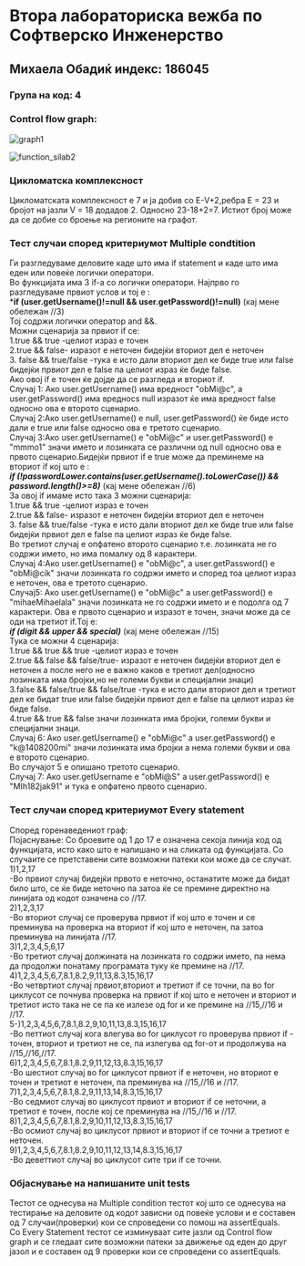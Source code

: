 # Втора лабораториска вежба по Софтверско Инженерство

## Михаела Обадиќ индекс: 186045

### Група на код: 4

### Control flow graph:

![graph1](https://user-images.githubusercontent.com/61661727/83976211-f096ec80-a8f8-11ea-8ebe-a08cff025587.png)

![function_silab2](https://user-images.githubusercontent.com/61661727/83976222-00163580-a8f9-11ea-8192-fa7da2069f24.png)


### Цикломатска комплексност
Цикломатската комплексност е 7 и ја добив со Е-V+2,ребра Е = 23 и бројот на јазли V = 18 додадов 2. Односно 23-18+2=7. Истиот број може да се добие со броење на регионите на графот.

### Тест случаи според критериумот Multiple condtition

Ги разгледуваме деловите каде што има  if statement и каде што има еден или повеќе логички оператори. <br/>
Во функцијата има 3 if-а со логички оператори. Најпрво го разгледуваме првиот услов и тој е : <br/>
***if (user.getUsername()!=null && user.getPassword()!=null)** (кај мене обележан //3) <br/>
Тој содржи логички оператор and &&. <br/>
Можни сценарија за првиот if се: <br/>
1.true && true -целиот израз е точен  <br/>
2.true && false- изразот е неточен бидејќи вториот дел е неточен <br/>
3. false && true/false -тука е исто дали вториот дел ке биде true или  false бидејќи првиот дел е false па целиот израз ќе биде false.  <br/>
Ако овој if  е точен ќе дојде да се разгледа и вториот if. <br/>
Случај 1: Ако user.getUsername() има вредност "obMi@c", а  user.getPassword() има вредносѕ null изразот ќе има вредност false односно ова е второто сценарио.  <br/>
Случај 2:Ако user.getUsername() е null, user.getPassword() ќе биде исто дали е true или false односно ова е третото сценарио. <br/>
Случај 3:Ако user.getUsername() е "obMi@c" и user.getPassword() е "mmmo1" значи името и лозинката се различни од null односно ова е првото сценарио.Бидејќи првиот if е true може да преминеме на вториот if кој што е :  <br/>
***if (!passwordLower.contains(user.getUsername().toLowerCase()) && password.length()>=8)*** (кај мене обележан //6) <br/>
За овој if имаме исто така 3 можни сценарија:  <br/>
1.true && true -целиот израз е точен  <br/>
2.true && false- изразот е неточен бидејќи вториот дел е неточен <br/>
3. false && true/false -тука е исто дали вториот дел ке биде true или  false бидејќи првиот дел е false па целиот израз ќе биде false. <br/>
Во третиот случај е опфатено второто сценарио т.е. лозинката не го содржи името, но има помалку од 8 карактери. <br/>
Случај 4:Ако user.getUsername() е "obMi@c", а user.getPassword() е "obMi@cik" значи лозинката го содржи името и според тоа целиот израз е неточен, ова е третото сценарио. <br/>
Случај5: Ако user.getUsername() е "obMi@c" а user.getPassword() е "mihaeМihaelala" значи лозинката не го содржи името и е подолга од 7 карактери. Ова е првото сценарио и изразот е точен, значи може да се оди на третиот if.Тој е: <br/>
***if (digit && upper && special)*** (кај мене обележан //15)  <br/>
Тука се можни 4 сценарија: <br/>
1.true && true && true -целиот израз е точен <br/>
2.true && false && false/true- изразот е неточен бидејќи вториот дел е неточен а после него не е важно каков е третиот дел(односно лозинката има бројки,но не големи букви и специјални знаци)  <br/>
3.false && false/true && false/true -тука е исто дали вториот дел и третиот дел ке бидат true или  false бидејќи првиот дел е false па целиот израз ќе биде false. <br/>
4.true && true && false значи лозинката има бројки, големи букви и специјални знаци.  <br/>
Случај 6: Ако user.getUsername() е "obMi@c" а user.getPassword() е "k@1408200mi" значи лозинката има бројки а нема големи букви и ова е  второто сценарио. <br/>
Во случајот 5 е опишано третото сценарио.  <br/>
Случај 7: Ако user.getUsername е "obMi@S" а user.getPassword() е "MIh182jak91" и тука е опфатено првото сценарио. <br/>

### Тест случаи според критериумот Every statement

Според горенаведениот граф: <br/>
Појаснување: Со броевите од 1 до 17 е означена секоја линија код од функцијата, исто како што е напишано и на сликата од функцијата. Со случаите се претставени сите возможни патеки кои може да се случат.  
1)1,2,17   <br/>
-Во првиот случај бидејќи првото е неточно, останатите може да бидат било што, се ќе биде неточно па затоа ќе се премине директно на линијата од кодот означена со //17.  <br/>
2)1,2,3,17  <br/>
-Во вториот случај се проверува првиот if кој што е точен и се преминува на проверка на вториот if кој што е неточен, па затоа преминува на линијата //17.  <br/>
3)1,2,3,4,5,6,17    <br/>
-Во третиот случај должината на лозинката го содржи името, па нема да продолжи понатаму програмата туку ќе премине на //17. <br/>
4)1,2,3,4,5,6,7,8.1,8.2,9,11,13,8.3,15,16,17    <br/>
-Во четвртиот случај првиот,вториот и третиот if се точни, па во for циклусот се почнува проверка на првиот if  кој што е неточен и вториот и третиот исто така не се па ке излезе од for и ке премине на //15,//16 и //17.   <br/>
5-)1,2,3,4,5,6,7,8.1,8.2,9,10,11,13,8.3,15,16,17  <br/>
-Во петтиот случај кога влегува во for циклусот го проверува првиот if - точен, вториот и третиот не се, па излегува од for-от и продолжува на //15,//16,//17.  <br/>
6)1,2,3,4,5,6,7,8.1,8.2,9,11,12,13,8.3,15,16,17 <br/>
-Во шестиот случај во for циклусот првиот if е неточен, но вториот е точен и третиот е неточен, па преминува на //15,//16 и //17. <br/>
7)1,2,3,4,5,6,7,8.1,8.2,9,11,13,14,8.3,15,16,17 <br/>
-Во седмиот случај во циклусот првиот и вториот if се неточни, а третиот е точен, после кој се преминува на //15,//16 и //17. <br/>
8)1,2,3,4,5,6,7,8.1,8.2,9,10,11,12,13,8.3,15,16,17  <br/>
-Во осмиот случај  во циклусот првиот и вториот if се точни а третиот е неточен.  <br/>
9)1,2,3,4,5,6,7,8.1,8.2,9,10,11,12,13,14,8.3,15,16,17   <br/>
-Во деветтиот случај во циклусот сите три if се точни.    <br/>

### Објаснување на напишаните unit tests

Тестот се однесува на Multiple condition тестот кој што се однесува на тестирање на деловите од кодот зависни од повеќе услови и е составен од 7 случаи(проверки) кои се спроведени со помош на assertEquals.   <br/>
Со Every Statement тестот се изминуваат сите јазли од Control flow graph и се гледаат сите возможни патеки за движење од еден до друг јазол и е составен од 9 проверки кои се спроведени со assertEquals.
